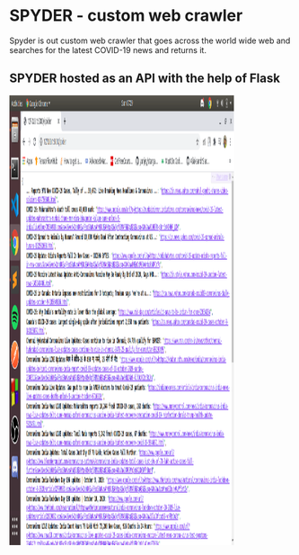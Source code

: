 # SPYDER - custom web crawler

Spyder is out custom web crawler that goes across the world wide web and searches for the latest COVID-19 news and returns it.

## SPYDER hosted as an API with the help of Flask 
<img src="../Assets/crawler.png" width="400" height="800" />